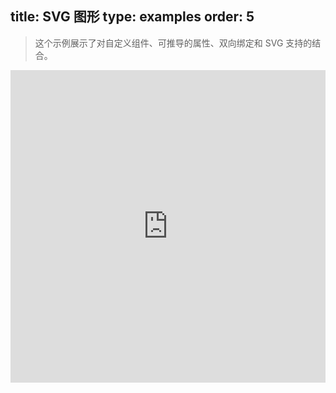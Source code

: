title: SVG 图形
type: examples
order: 5
---

> 这个示例展示了对自定义组件、可推导的属性、双向绑定和 SVG 支持的结合。

<iframe width="100%" height="500" src="http://jsfiddle.net/yyx990803/bbt0f3nz/embedded/result,html,js,css" allowfullscreen="allowfullscreen" frameborder="0"></iframe>
